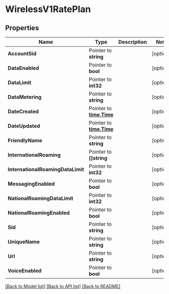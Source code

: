 # WirelessV1RatePlan

## Properties

Name | Type | Description | Notes
------------ | ------------- | ------------- | -------------
**AccountSid** | Pointer to **string** |  | [optional] 
**DataEnabled** | Pointer to **bool** |  | [optional] 
**DataLimit** | Pointer to **int32** |  | [optional] 
**DataMetering** | Pointer to **string** |  | [optional] 
**DateCreated** | Pointer to [**time.Time**](time.Time.md) |  | [optional] 
**DateUpdated** | Pointer to [**time.Time**](time.Time.md) |  | [optional] 
**FriendlyName** | Pointer to **string** |  | [optional] 
**InternationalRoaming** | Pointer to **[]string** |  | [optional] 
**InternationalRoamingDataLimit** | Pointer to **int32** |  | [optional] 
**MessagingEnabled** | Pointer to **bool** |  | [optional] 
**NationalRoamingDataLimit** | Pointer to **int32** |  | [optional] 
**NationalRoamingEnabled** | Pointer to **bool** |  | [optional] 
**Sid** | Pointer to **string** |  | [optional] 
**UniqueName** | Pointer to **string** |  | [optional] 
**Url** | Pointer to **string** |  | [optional] 
**VoiceEnabled** | Pointer to **bool** |  | [optional] 

[[Back to Model list]](../README.md#documentation-for-models) [[Back to API list]](../README.md#documentation-for-api-endpoints) [[Back to README]](../README.md)


